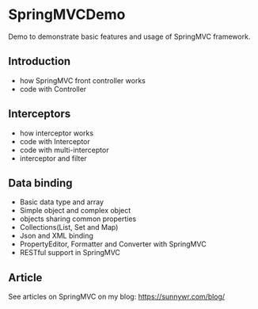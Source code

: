 # SpringMVCDemo

Demo to demonstrate basic features and usage of SpringMVC framework.

## Introduction
- how SpringMVC front controller works
- code with Controller

## Interceptors
- how interceptor works
- code with Interceptor
- code with multi-interceptor
- interceptor and filter

## Data binding
- Basic data type and array
- Simple object and complex object
- objects sharing common properties
- Collections(List, Set and Map)
- Json and XML binding
- PropertyEditor, Formatter and Converter with SpringMVC
- RESTful support in SpringMVC

## Article
See articles on SpringMVC on my blog: https://sunnywr.com/blog/
